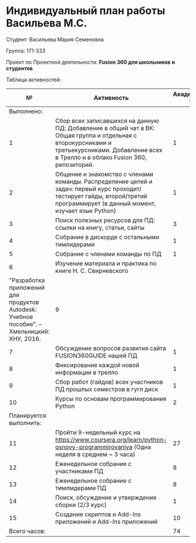 # **Индивидуальный план работы Васильева М.С.**

Студент: Васильева Мария Семеновна

Группа: 171-333

Проект по Проектной деятельности: **Fusion 360 для школьников и студентов**

Таблица активностей:

| № | Активность | Академические часы |
| --- | --- | --- |
| Выполнено: | | |
| 1 | Сбор всех записавшихся на данную ПД: Добавление в общий чат в ВК: Общая группа и отдельная с второкурсниками и третьекурсниками. Добавление всех в Трелло и в облако Fusion 360, репозиторий. | 1 |
| 2 | Общение и знакомство с членами команды. Распределение целей и задач: первый курс проходит/тестирует гайды, второй/третий программирует (в данный момент, изучает язык Python) | 1 |
| 3 | Поиск полезных ресурсов для ПД: ссылки на книгу, статьи, сайты| 3 |
| 4 | Собрание в дискорде с остальными тимлидерами | 1 |
| 5 | Собрание с членами команды по ПД | 1 |
| 6 | Изучение материала и практика по книге Н. С. Свирневского
"Разработка приложений для продуктов Autodesk: Учебное пособие". – Хмельницкий: ХНУ, 2016. | 9 |
| 7 | Обсуждение вопросов развития сайта FUSION360GUIDE нашей ПД | 1 |
| 8 | Фиксирование каждой новой информации в трелло | 1 |
| 9 | Сбор работ (гайдов) всех участников ПД прошлых семестров в гугл диск | 1 |
| 10 | Курсы по основам программирования Python | 2 |
| Планируется выполнить: | | |
| 11 | Пройти 9-недельный курс на https://www.coursera.org/learn/python-osnovy-programmirovaniya (Одна неделя в среднем ~ 3 часа) | 27 |
| 12 | Еженедельное собрание с участниками ПД | 8 |
| 13 | Еженедельное собрание с тимлмдерами ПД | 8 |
| 14 | Поиск, обсуждение и утверждение сборки (2/3 курс) | 1 |
| 15 | Создание скриптов и Add-Ins приложений и Add-Ins приложений  | 10 |
| Всего часов: |  | 74 |